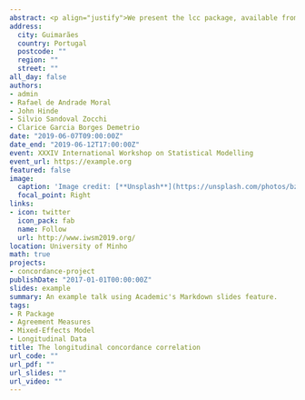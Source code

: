 ```yaml
---
abstract: <p align="justify">We present the lcc package, available from the Comprehensive R Archive Network (CRAN). The package implements estimation procedures for the longitudinal concordance correlation (LCC), using fixed effects and variance components estimates from linear mixed models. The LCC is a quantity that measures the extent of agreement between two (or more) methods used to evaluate a response variable of interest and is frequently applied in medicine, pharmacology, and agronomy. The main features of the package are the estimation and inference of the extent of agreement using numerical and graphical summaries. Moreover, our approach presents flexibility in the sense that it accommodates both balanced and unbalanced experimental designs, allows for different within-group error structures, while also allowing for the inclusion of covariates in the linear predictor to control systematic variations in the response. We illustrate our methodology by comparing different methods used to measure the peel colour of fruit as an assessment of ripeness.</p>
address:
  city: Guimarães 
  country: Portugal
  postcode: ""
  region: ""
  street: ""
all_day: false
authors: 
- admin
- Rafael de Andrade Moral
- John Hinde
- Silvio Sandoval Zocchi
- Clarice Garcia Borges Demetrio
date: "2019-06-07T09:00:00Z"
date_end: "2019-06-12T17:00:00Z"
event: XXXIV International Workshop on Statistical Modelling
event_url: https://example.org
featured: false
image:
  caption: 'Image credit: [**Unsplash**](https://unsplash.com/photos/bzdhc5b3Bxs)'
  focal_point: Right
links:
- icon: twitter
  icon_pack: fab
  name: Follow
  url: http://www.iwsm2019.org/
location: University of Minho
math: true
projects:
- concordance-project
publishDate: "2017-01-01T00:00:00Z"
slides: example
summary: An example talk using Academic's Markdown slides feature.
tags:
- R Package
- Agreement Measures
- Mixed-Effects Model
- Longitudinal Data
title: The longitudinal concordance correlation
url_code: ""
url_pdf: ""
url_slides: ""
url_video: ""
---
```

